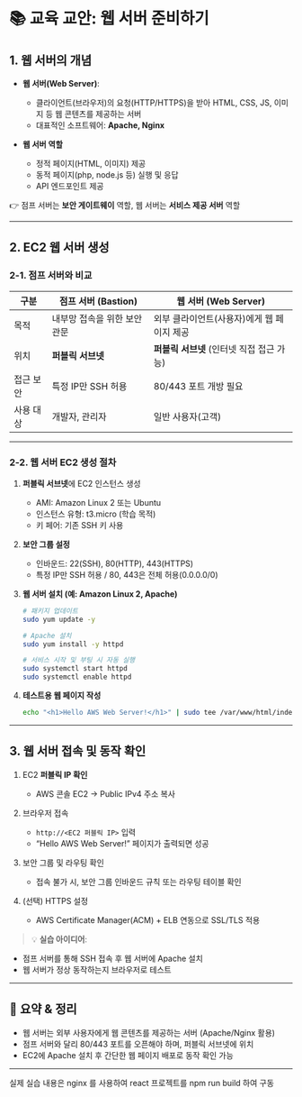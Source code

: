 
# 📚 교육 교안: 웹 서버 준비하기

## 1. 웹 서버의 개념

* **웹 서버(Web Server)**:

  * 클라이언트(브라우저)의 요청(HTTP/HTTPS)을 받아 HTML, CSS, JS, 이미지 등 웹 콘텐츠를 제공하는 서버
  * 대표적인 소프트웨어: **Apache, Nginx**
* **웹 서버 역할**

  * 정적 페이지(HTML, 이미지) 제공
  * 동적 페이지(php, node.js 등) 실행 및 응답
  * API 엔드포인트 제공

👉 점프 서버는 **보안 게이트웨이** 역할, 웹 서버는 **서비스 제공 서버** 역할

---

## 2. EC2 웹 서버 생성

### 2-1. 점프 서버와 비교

| 구분    | 점프 서버 (Bastion)  | 웹 서버 (Web Server)          |
| ----- | ---------------- | -------------------------- |
| 목적    | 내부망 접속을 위한 보안 관문 | 외부 클라이언트(사용자)에게 웹 페이지 제공   |
| 위치    | **퍼블릭 서브넷**      | **퍼블릭 서브넷** (인터넷 직접 접근 가능) |
| 접근 보안 | 특정 IP만 SSH 허용    | 80/443 포트 개방 필요            |
| 사용 대상 | 개발자, 관리자         | 일반 사용자(고객)                 |

---

### 2-2. 웹 서버 EC2 생성 절차

1. **퍼블릭 서브넷**에 EC2 인스턴스 생성

   * AMI: Amazon Linux 2 또는 Ubuntu
   * 인스턴스 유형: t3.micro (학습 목적)
   * 키 페어: 기존 SSH 키 사용
2. **보안 그룹 설정**

   * 인바운드: 22(SSH), 80(HTTP), 443(HTTPS)
   * 특정 IP만 SSH 허용 / 80, 443은 전체 허용(0.0.0.0/0)
3. **웹 서버 설치 (예: Amazon Linux 2, Apache)**

   ```bash
   # 패키지 업데이트
   sudo yum update -y

   # Apache 설치
   sudo yum install -y httpd

   # 서비스 시작 및 부팅 시 자동 실행
   sudo systemctl start httpd
   sudo systemctl enable httpd
   ```
4. **테스트용 웹 페이지 작성**

   ```bash
   echo "<h1>Hello AWS Web Server!</h1>" | sudo tee /var/www/html/index.html
   ```

---

## 3. 웹 서버 접속 및 동작 확인

1. EC2 **퍼블릭 IP 확인**

   * AWS 콘솔 EC2 → Public IPv4 주소 복사
2. 브라우저 접속

   * `http://<EC2 퍼블릭 IP>` 입력
   * “Hello AWS Web Server!” 페이지가 출력되면 성공
3. 보안 그룹 및 라우팅 확인

   * 접속 불가 시, 보안 그룹 인바운드 규칙 또는 라우팅 테이블 확인
4. (선택) HTTPS 설정

   * AWS Certificate Manager(ACM) + ELB 연동으로 SSL/TLS 적용

> 💡 **실습 아이디어**:

* 점프 서버를 통해 SSH 접속 후 웹 서버에 Apache 설치
* 웹 서버가 정상 동작하는지 브라우저로 테스트

---

## 📌 요약 & 정리

* 웹 서버는 외부 사용자에게 웹 콘텐츠를 제공하는 서버 (Apache/Nginx 활용)
* 점프 서버와 달리 80/443 포트를 오픈해야 하며, 퍼블릭 서브넷에 위치
* EC2에 Apache 설치 후 간단한 웹 페이지 배포로 동작 확인 가능

---

실제 실습 내용은 nginx 를 사용하여 react 프로젝트를 npm run build 하여 구동
